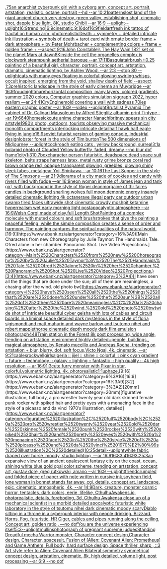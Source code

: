 [.75](https://www.ebank.nz/aiartgenerator?category=.75)[an anarchist cyberpunk girl with a cyborg arm, concept art, portrait, artstation, realistic, octane, portrait --hd --ar 10:21](https://www.ebank.nz/aiartgenerator?category=an%2520anarchist%2520cyberpunk%2520girl%2520with%2520a%2520cyborg%2520arm%2C%2520concept%2520art%2C%2520portrait%2C%2520artstation%2C%2520realistic%2C%2520octane%2C%2520portrait%2520--hd%2520--ar%252010%3A21)[patterns](https://www.ebank.nz/aiartgenerator?category=patterns)[lost land of the giant ancient church very destroy, green valley, establishing shot, cinematic shot, dapple blue light, 8K, studio Ghibli --ar 16:9 --uplight](https://www.ebank.nz/aiartgenerator?category=lost%2520land%2520of%2520the%2520giant%2520ancient%2520church%2520very%2520destroy%2C%2520green%2520valley%2C%2520establishing%2520shot%2C%2520cinematic%2520shot%2C%2520dapple%2520blue%2520light%2C%25208K%2C%2520studio%2520Ghibli%2520--ar%252016%3A9%2520--uplight)[--uplight](https://www.ebank.nz/aiartgenerator?category=--uplight)[16:9](https://www.ebank.nz/aiartgenerator?category=16%3A9)[trending](https://www.ebank.nz/aiartgenerator?category=trending)[16:9](https://www.ebank.nz/aiartgenerator?category=16%3A9)[cinematic,](https://www.ebank.nz/aiartgenerator?category=cinematic%2C)[9:16](https://www.ebank.nz/aiartgenerator?category=9%3A16)[dof](https://www.ebank.nz/aiartgenerator?category=dof)[16:9](https://www.ebank.nz/aiartgenerator?category=16%3A9)[field](https://www.ebank.nz/aiartgenerator?category=field)[art](https://www.ebank.nz/aiartgenerator?category=art)[fresh ink tattoo of fractal on human arm, photorealistic](https://www.ebank.nz/aiartgenerator?category=fresh%2520ink%2520tattoo%2520of%2520fractal%2520on%2520human%2520arm%2C%2520photorealistic)[Death + symmetry + detailed intricate ink illustration + symbols of death + tarot card with ornate border frame + dark atmosphere + by Peter Mohrbacher + complementing colors + frame + golden frame + --aspect 9:16](https://www.ebank.nz/aiartgenerator?category=Death%2520%2B%2520symmetry%2520%2B%2520detailed%2520intricate%2520ink%2520illustration%2520%2B%2520symbols%2520of%2520death%2520%2B%2520tarot%2520card%2520with%2520ornate%2520border%2520frame%2520%2B%2520dark%2520atmosphere%2520%2B%2520by%2520Peter%2520Mohrbacher%2520%2B%2520complementing%2520colors%2520%2B%2520frame%2520%2B%2520golden%2520frame%2520%2B%2520--aspect%25209%3A16)[John Constable’s The Hay Wain 1821 set on the planet Mars at dawn](https://www.ebank.nz/aiartgenerator?category=John%2520Constable%E2%80%99s%2520The%2520Hay%2520Wain%25201821%2520set%2520on%2520the%2520planet%2520Mars%2520at%2520dawn)[8K](https://www.ebank.nz/aiartgenerator?category=8K)[inside the cell the organelles complex is clockwork steampunk aetherial baroque --ar 17:11](https://www.ebank.nz/aiartgenerator?category=inside%2520the%2520cell%2520the%2520organelles%2520complex%2520is%2520clockwork%2520steampunk%2520aetherial%2520baroque%2520--ar%252017%3A11)[Basquiat](https://www.ebank.nz/aiartgenerator?category=Basquiat)[airbrush ::0.25 painting of a beautiful girl, character, portrait, concept art, artstation, dramatic, cinematic lighting, by Ashley Wood. --ar 2:3 --stop 80 --uplight](https://www.ebank.nz/aiartgenerator?category=airbrush%2520%3A%3A0.25%2520painting%2520of%2520a%2520beautiful%2520girl%2C%2520character%2C%2520portrait%2C%2520concept%2520art%2C%2520artstation%2C%2520dramatic%2C%2520cinematic%2520lighting%2C%2520by%2520Ashley%2520Wood.%2520--ar%25202%3A3%2520--stop%252080%2520--uplight)[cats with many eyes floating in colorful glowing swirling whisps, occult inspired, emerging from the void, shallow depth of field --aspect 1:3](https://www.ebank.nz/aiartgenerator?category=cats%2520with%2520many%2520eyes%2520floating%2520in%2520colorful%2520glowing%2520swirling%2520whisps%2C%2520occult%2520inspired%2C%2520emerging%2520from%2520the%2520void%2C%2520shallow%2520depth%2520of%2520field%2520--aspect%25201%3A3)[prehistoric landscape in the style of early cinema an Muybridge --ar 16:9](https://www.ebank.nz/aiartgenerator?category=prehistoric%2520landscape%2520in%2520the%2520style%2520of%2520early%2520cinema%2520an%2520Muybridge%2520--ar%252016%3A9)[froud](https://www.ebank.nz/aiartgenerator?category=froud)[nightmare](https://www.ebank.nz/aiartgenerator?category=nightmare)[horizontal composition, many layers, colored gradients, summer 2020 colors, Computer graphics simulation siggraph 2022, hyper realism —ar 24:41](https://www.ebank.nz/aiartgenerator?category=horizontal%2520composition%2C%2520many%2520layers%2C%2520colored%2520gradients%2C%2520summer%25202020%2520colors%2C%2520Computer%2520graphics%2520simulation%2520siggraph%25202022%2C%2520hyper%2520realism%2520%E2%80%94ar%252024%3A41)[CryEngine](https://www.ebank.nz/aiartgenerator?category=CryEngine)[mold covering a wall with sadness 70ies eastern graphic poster --ar 16:9 --video --uplight](https://www.ebank.nz/aiartgenerator?category=mold%2520covering%2520a%2520wall%2520with%2520sadness%252070ies%2520eastern%2520graphic%2520poster%2520--ar%252016%3A9%2520--video%2520--uplight)[Brutalist Pyramid The cabinet of Dr. Caligari Mausoleum by Alfred Stieglitz albumin print Tintype --ar 19:6](https://www.ebank.nz/aiartgenerator?category=Brutalist%2520Pyramid%2520The%2520cabinet%2520of%2520Dr.%2520Caligari%2520Mausoleum%2520by%2520Alfred%2520Stieglitz%2520albumin%2520print%2520Tintype%2520--ar%252019%3A6)[640](https://www.ebank.nz/aiartgenerator?category=640)[homesick](https://www.ebank.nz/aiartgenerator?category=homesick)[cute anime character Nanachi](https://www.ebank.nz/aiartgenerator?category=cute%2520anime%2520character%2520Nanachi)[britney spears sin city artstyle](https://www.ebank.nz/aiartgenerator?category=britney%2520spears%2520sin%2520city%2520artstyle)[1980’s photo, outdoors, tourists observing massive mechanical monolith compartments interlocking intricate detail](https://www.ebank.nz/aiartgenerator?category=1980%E2%80%99s%2520photo%2C%2520outdoors%2C%2520tourists%2520observing%2520massive%2520mechanical%2520monolith%2520compartments%2520interlocking%2520intricate%2520detail)[half hawk half eagle flying in jungle](https://www.ebank.nz/aiartgenerator?category=half%2520hawk%2520half%2520eagle%2520flying%2520in%2520jungle)[16:9](https://www.ebank.nz/aiartgenerator?category=16%3A9)[soviet futurist version of gaming console, industrial design](https://www.ebank.nz/aiartgenerator?category=soviet%2520futurist%2520version%2520of%2520gaming%2520console%2C%2520industrial%2520design)[lobster forest in the style of Tim burton](https://www.ebank.nz/aiartgenerator?category=lobster%2520forest%2520in%2520the%2520style%2520of%2520Tim%2520burton)[The 500 dimensions of Midjourney --uplight](https://www.ebank.nz/aiartgenerator?category=The%2520500%2520dimensions%2520of%2520Midjourney%2520--uplight)[cockroach eating cats , yellow background, surreal](https://www.ebank.nz/aiartgenerator?category=cockroach%2520eating%2520cats%2520%2C%2520yellow%2520background%2C%2520surreal)[3:1](https://www.ebank.nz/aiartgenerator?category=3%3A1)[a polaroid photo of Clouded Yellow butterfly, faded, dreamy --no blur dof frame](https://www.ebank.nz/aiartgenerator?category=a%2520polaroid%2520photo%2520of%2520Clouded%2520Yellow%2520butterfly%2C%2520faded%2C%2520dreamy%2520--no%2520blur%2520dof%2520frame)[1](https://www.ebank.nz/aiartgenerator?category=1)[city](https://www.ebank.nz/aiartgenerator?category=city)[1:3](https://www.ebank.nz/aiartgenerator?category=1%3A3)[10](https://www.ebank.nz/aiartgenerator?category=10)[.7](https://www.ebank.nz/aiartgenerator?category=.7)[box](https://www.ebank.nz/aiartgenerator?category=box)[character person futuristic, deadspace dead space suit skeleton, belts straps harness latex, metal rusty grime bronze coral red brown orange red, opaque transparent glowing, greebles, glowing shiny sleek tubes, metalgear Yoji Shinkawa --ar 10:16](https://www.ebank.nz/aiartgenerator?category=character%2520person%2520futuristic%2C%2520deadspace%2520dead%2520space%2520suit%2520skeleton%2C%2520belts%2520straps%2520harness%2520latex%2C%2520metal%2520rusty%2520grime%2520bronze%2520coral%2520red%2520brown%2520orange%2520red%2C%2520opaque%2520transparent%2520glowing%2C%2520greebles%2C%2520glowing%2520shiny%2520sleek%2520tubes%2C%2520metalgear%2520Yoji%2520Shinkawa%2520--ar%252010%3A16)[The Last Supper in the style of The Simpsons —ar 21:9](https://www.ebank.nz/aiartgenerator?category=The%2520Last%2520Supper%2520in%2520the%2520style%2520of%2520The%2520Simpsons%2520%E2%80%94ar%252021%3A9)[diorama of a city made of cookies and candy with rivers filled with fudge —ar 16:9](https://www.ebank.nz/aiartgenerator?category=diorama%2520of%2520a%2520city%2520made%2520of%2520cookies%2520and%2520candy%2520with%2520rivers%2520filled%2520with%2520fudge%2520%E2%80%94ar%252016%3A9)[neon woman in style of James jean and tank girl, with background in the style of Roger dean](https://www.ebank.nz/aiartgenerator?category=neon%2520woman%2520in%2520style%2520of%2520James%2520jean%2520and%2520tank%2520girl%2C%2520with%2520background%2520in%2520the%2520style%2520of%2520Roger%2520dean)[morgaine of  thr faires candles in background snarling wolves full moon demonic energy insanely detailed cinematic lighting 4k octane](https://www.ebank.nz/aiartgenerator?category=morgaine%2520of%2520%2520thr%2520faires%2520candles%2520in%2520background%2520snarling%2520wolves%2520full%2520moon%2520demonic%2520energy%2520insanely%2520detailed%2520cinematic%2520lighting%25204k%2520octane)[rave illegal party car outdoor urban swamp tired faces ultrawide shot cinematic crowdy moshpit ketamine hyperrealism wet early morning light postapocalyptic atmosphere  --ar 16:9](https://www.ebank.nz/aiartgenerator?category=rave%2520illegal%2520party%2520car%2520outdoor%2520urban%2520swamp%2520tired%2520faces%2520ultrawide%2520shot%2520cinematic%2520crowdy%2520moshpit%2520ketamine%2520hyperrealism%2520wet%2520early%2520morning%2520light%2520postapocalyptic%2520atmosphere%2520%2520--ar%252016%3A9)[Welsh Corgi,made of clay,full Length Shot](https://www.ebank.nz/aiartgenerator?category=Welsh%2520Corgi%2Cmade%2520of%2520clay%2Cfull%2520Length%2520Shot)[Painting of a complex molecule with muted colours and soft brushstrokes that give the painting a peaceful feeling, while the simple composition creates a sense of order and harmony. The painting captures the spiritual qualities of the natural world.](https://www.ebank.nz/aiartgenerator?category=Painting%2520of%2520a%2520complex%2520molecule%2520with%2520muted%2520colours%2520and%2520soft%2520brushstrokes%2520that%2520give%2520the%2520painting%2520a%2520peaceful%2520feeling%2C%2520while%2520the%2520simple%2520composition%2520creates%2520a%2520sense%2520of%2520order%2520and%2520harmony.%2520The%2520painting%2520captures%2520the%2520spiritual%2520qualities%2520of%2520the%2520natural%2520world.)[16:9](https://www.ebank.nz/aiartgenerator?category=16%3A9)[Main Characters from new Choreography by Julie Taymor: The Handmaids Tale. Ofred alone in her chamber. Panoramic Shot. Live Video Projecctions.](https://www.ebank.nz/aiartgenerator?category=Main%2520Characters%2520from%2520new%2520Choreography%2520by%2520Julie%2520Taymor%3A%2520The%2520Handmaids%2520Tale.%2520Ofred%2520alone%2520in%2520her%2520chamber.%2520Panoramic%2520Shot.%2520Live%2520Video%2520Projecctions.)[3:4](https://www.ebank.nz/aiartgenerator?category=3%3A4)[I have seen all the things that are done under the sun; all of them are meaningless, a chasing after the wind. old photo bw](https://www.ebank.nz/aiartgenerator?category=I%2520have%2520seen%2520all%2520the%2520things%2520that%2520are%2520done%2520under%2520the%2520sun%3B%2520all%2520of%2520them%2520are%2520meaningless%2C%2520a%2520chasing%2520after%2520the%2520wind.%2520old%2520photo%2520bw)[wide shot of intricate beautiful cyber geisha with lots of cables and circuit boards in a liminal space detailed dark mysterious in the style of floria sigismondi and matt mahurin and wayne barlow and tsutomo nihei and robert mapplethorpe cinematic depth moody dark film emulsion photograph](https://www.ebank.nz/aiartgenerator?category=wide%2520shot%2520of%2520intricate%2520beautiful%2520cyber%2520geisha%2520with%2520lots%2520of%2520cables%2520and%2520circuit%2520boards%2520in%2520a%2520liminal%2520space%2520detailed%2520dark%2520mysterious%2520in%2520the%2520style%2520of%2520floria%2520sigismondi%2520and%2520matt%2520mahurin%2520and%2520wayne%2520barlow%2520and%2520tsutomo%2520nihei%2520and%2520robert%2520mapplethorpe%2520cinematic%2520depth%2520moody%2520dark%2520film%2520emulsion%2520photograph)[448](https://www.ebank.nz/aiartgenerator?category=448)[Train station in the Forest,8k post processing, wide angle, trending on artstation, environment highly detailed+people, buildings,, magical atmosphere, by Renato muccillo and Andreas Rocha, trending on artstation + blur, blurry, dof, soft focus,Victo Ngai, 4k, cinematic, --ar 9:21](https://www.ebank.nz/aiartgenerator?category=Train%2520station%2520in%2520the%2520Forest%2C8k%2520post%2520processing%2C%2520wide%2520angle%2C%2520trending%2520on%2520artstation%2C%2520environment%2520highly%2520detailed%2Bpeople%2C%2520buildings%2C%2C%2520magical%2520atmosphere%2C%2520by%2520Renato%2520muccillo%2520and%2520Andreas%2520Rocha%2C%2520trending%2520on%2520artstation%2520%2B%2520blur%2C%2520blurry%2C%2520dof%2C%2520soft%2520focus%2CVicto%2520Ngai%2C%25204k%2C%2520cinematic%2C%2520--ar%25209%3A21)[cables](https://www.ebank.nz/aiartgenerator?category=cables)[rockwell](https://www.ebank.nz/aiartgenerator?category=rockwell)[girls](https://www.ebank.nz/aiartgenerator?category=girls)[algeria :: jijel :: shine :: colorful :: pink cyan gradient :: future :: technology :: galaxy :: lighting :: fantastic :: high quality :: 4k high resolution -- ar 16:9](https://www.ebank.nz/aiartgenerator?category=algeria%2520%3A%3A%2520jijel%2520%3A%3A%2520shine%2520%3A%3A%2520colorful%2520%3A%3A%2520pink%2520cyan%2520gradient%2520%3A%3A%2520future%2520%3A%3A%2520technology%2520%3A%3A%2520galaxy%2520%3A%3A%2520lighting%2520%3A%3A%2520fantastic%2520%3A%3A%2520high%2520quality%2520%3A%3A%25204k%2520high%2520resolution%2520--%2520ar%252016%3A9)[1:3](https://www.ebank.nz/aiartgenerator?category=1%3A3)[cute furry monster with Pixar in star, colorful,volumetric lighting, 4k, photorealistic](https://www.ebank.nz/aiartgenerator?category=cute%2520furry%2520monster%2520with%2520Pixar%2520in%2520star%2C%2520colorful%2Cvolumetric%2520lighting%2C%25204k%2C%2520photorealistic)[1:1](https://www.ebank.nz/aiartgenerator?category=1%3A1)[up](https://www.ebank.nz/aiartgenerator?category=up)[haze.](https://www.ebank.nz/aiartgenerator?category=haze.)[9:16](https://www.ebank.nz/aiartgenerator?category=9%3A16)[16:9](https://www.ebank.nz/aiartgenerator?category=16%3A9)[3:2](https://www.ebank.nz/aiartgenerator?category=3%3A2)[20mm](https://www.ebank.nz/aiartgenerator?category=20mm)[figurative illustration, full body, a pro wrestler twenty year old dark skinned female punk rocker with spiked hair and pretty eyes with a menacing face in the style of a picasso and da vinci 1970’s illustration, detailed](https://www.ebank.nz/aiartgenerator?category=figurative%2520illustration%2C%2520full%2520body%2C%2520a%2520pro%2520wrestler%2520twenty%2520year%2520old%2520dark%2520skinned%2520female%2520punk%2520rocker%2520with%2520spiked%2520hair%2520and%2520pretty%2520eyes%2520with%2520a%2520menacing%2520face%2520in%2520the%2520style%2520of%2520a%2520picasso%2520and%2520da%2520vinci%25201970%E2%80%99s%2520illustration%2C%2520detailed)[10:25](https://www.ebank.nz/aiartgenerator?category=10%3A25)[detail](https://www.ebank.nz/aiartgenerator?category=detail)[--uplight](https://www.ebank.nz/aiartgenerator?category=--uplight)[white fabric draped over horse, moody, studio lighting, —ar 16:9](https://www.ebank.nz/aiartgenerator?category=white%2520fabric%2520draped%2520over%2520horse%2C%2520moody%2C%2520studio%2520lighting%2C%2520%E2%80%94ar%252016%3A9)[16:8](https://www.ebank.nz/aiartgenerator?category=16%3A8)[3:4](https://www.ebank.nz/aiartgenerator?category=3%3A4)[16:9](https://www.ebank.nz/aiartgenerator?category=16%3A9)[3:2](https://www.ebank.nz/aiartgenerator?category=3%3A2)[5:3](https://www.ebank.nz/aiartgenerator?category=5%3A3)[an expansive view of an ancient opalescent fantasy city on the coast, ocean, shining white blue gold opal color scheme, trending on artstation, concept art, gustav dore, greg rutkowski, amano --ar 16:9 --uplight](https://www.ebank.nz/aiartgenerator?category=an%2520expansive%2520view%2520of%2520an%2520ancient%2520opalescent%2520fantasy%2520city%2520on%2520the%2520coast%2C%2520ocean%2C%2520shining%2520white%2520blue%2520gold%2520opal%2520color%2520scheme%2C%2520trending%2520on%2520artstation%2C%2520concept%2520art%2C%2520gustav%2520dore%2C%2520greg%2520rutkowski%2C%2520amano%2520--ar%252016%3A9%2520--uplight)[friend](https://www.ebank.nz/aiartgenerator?category=friend)[](https://www.ebank.nz/aiartgenerator?category=)[crumpled and folded piece of paper with note written in cursive ink,](https://www.ebank.nz/aiartgenerator?category=crumpled%2520and%2520folded%2520piece%2520of%2520paper%2520with%2520note%2520written%2520in%2520cursive%2520ink%2C)[soybean field, lone woman in bonnet stands far away, cgi, details, concept art, landscape, epic, cinematic, atmospheric, 4k, --ar 14:9](https://www.ebank.nz/aiartgenerator?category=soybean%2520field%2C%2520lone%2520woman%2520in%2520bonnet%2520stands%2520far%2520away%2C%2520cgi%2C%2520details%2C%2520concept%2520art%2C%2520landscape%2C%2520epic%2C%2520cinematic%2C%2520atmospheric%2C%25204k%2C%2520--ar%252014%3A9)[Dark, creature, monster cosmic horror, tentacles, dark colors, eerie, lifelike, CthulhuAwakens.io, photorealistic, details, foreboding, 3d, Cthulhu Awakens](https://www.ebank.nz/aiartgenerator?category=Dark%2C%2520creature%2C%2520monster%2520cosmic%2520horror%2C%2520tentacles%2C%2520dark%2520colors%2C%2520eerie%2C%2520lifelike%2C%2520CthulhuAwakens.io%2C%2520photorealistic%2C%2520details%2C%2520foreboding%2C%25203d%2C%2520Cthulhu%2520Awakens)[a close up of a mechanical scientist in a morbid detailed apocalyptic futuristic white laboratory in the style of tsutomu nihei dark cinematic moody scary](https://www.ebank.nz/aiartgenerator?category=a%2520close%2520up%2520of%2520a%2520mechanical%2520scientist%2520in%2520a%2520morbid%2520detailed%2520apocalyptic%2520futuristic%2520white%2520laboratory%2520in%2520the%2520style%2520of%2520tsutomu%2520nihei%2520dark%2520cinematic%2520moody%2520scary)[Diablo sitting in a throne in a cyberpunk interior with people drinking. Blizzard. Horns. Fog, futuristic, HR Giger, cables and pipes running along the ceiling, Concept art, golden ratio , —no dof](https://www.ebank.nz/aiartgenerator?category=Diablo%2520sitting%2520in%2520a%2520throne%2520in%2520a%2520cyberpunk%2520interior%2520with%2520people%2520drinking.%2520Blizzard.%2520Horns.%2520Fog%2C%2520futuristic%2C%2520HR%2520Giger%2C%2520cables%2520and%2520pipes%2520running%2520along%2520the%2520ceiling%2C%2520Concept%2520art%2C%2520golden%2520ratio%2520%2C%2520%E2%80%94no%2520dof)[You are the universe experiencing itself](https://www.ebank.nz/aiartgenerator?category=You%2520are%2520the%2520universe%2520experiencing%2520itself)[5:3](https://www.ebank.nz/aiartgenerator?category=5%3A3)[--uplight](https://www.ebank.nz/aiartgenerator?category=--uplight)[mullins](https://www.ebank.nz/aiartgenerator?category=mullins)[photograph of pregnant supreme judges](https://www.ebank.nz/aiartgenerator?category=photograph%2520of%2520pregnant%2520supreme%2520judges)[Standing Dreadful mecha Warrior monster, Character concept design,Character design,  Character, spacesuit, Fusion of [Alien: Covenant Alien: Prometheus] and Game Anthem,  Full body,  hard surface design, Space thriller, sharp , ::3  Art style refer to Alien: Covenant Alien   Bilateral symmetry       symmetrical   concept design,  artstation, cinematic,  8k, high detailed,  volume light,  post processing    --ar 6:9   --no dof](https://www.ebank.nz/aiartgenerator?category=Standing%2520Dreadful%2520mecha%2520Warrior%2520monster%2C%2520Character%2520concept%2520design%2CCharacter%2520design%2C%2520%2520Character%2C%2520spacesuit%2C%2520Fusion%2520of%2520%5BAlien%3A%2520Covenant%2520Alien%3A%2520Prometheus%5D%2520and%2520Game%2520Anthem%2C%2520%2520Full%2520body%2C%2520%2520hard%2520surface%2520design%2C%2520Space%2520thriller%2C%2520sharp%2520%2C%2520%3A%3A3%2520%2520Art%2520style%2520refer%2520to%2520Alien%3A%2520Covenant%2520Alien%2520%2520%2520Bilateral%2520symmetry%2520%2520%2520%2520%2520%2520%2520symmetrical%2520%2520%2520concept%2520design%2C%2520%2520artstation%2C%2520cinematic%2C%2520%25208k%2C%2520high%2520detailed%2C%2520%2520volume%2520light%2C%2520%2520post%2520processing%2520%2520%2520%2520--ar%25206%3A9%2520%2520%2520--no%2520dof)